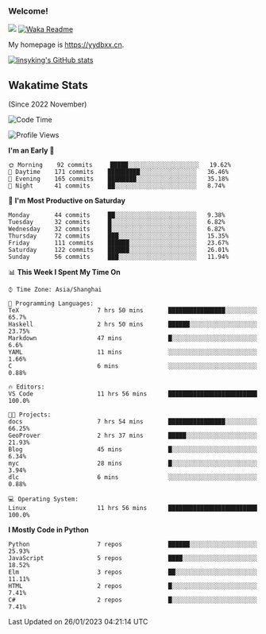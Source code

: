 ### Welcome!

![](https://visitor-badge.glitch.me/badge?page_id=linsyking.linsyking)
[![Waka Readme](https://github.com/linsyking/linsyking/actions/workflows/waka-readme.yml/badge.svg)](https://github.com/linsyking/linsyking/actions/workflows/waka-readme.yml)

My homepage is <https://yydbxx.cn>.

[![linsyking's GitHub stats](https://github-readme-stats.vercel.app/api?username=linsyking&show_icons=true&theme=onedark)](https://github.com/anuraghazra/github-readme-stats)

## Wakatime Stats

(Since 2022 November)

<!--START_SECTION:waka-->
![Code Time](http://img.shields.io/badge/Code%20Time-125%20hrs%2024%20mins-blue)

![Profile Views](http://img.shields.io/badge/Profile%20Views-0-blue)

**I'm an Early 🐤** 

```text
🌞 Morning    92 commits     █████░░░░░░░░░░░░░░░░░░░░   19.62% 
🌆 Daytime    171 commits    █████████░░░░░░░░░░░░░░░░   36.46% 
🌃 Evening    165 commits    ████████░░░░░░░░░░░░░░░░░   35.18% 
🌙 Night      41 commits     ██░░░░░░░░░░░░░░░░░░░░░░░   8.74%

```
📅 **I'm Most Productive on Saturday** 

```text
Monday       44 commits     ██░░░░░░░░░░░░░░░░░░░░░░░   9.38% 
Tuesday      32 commits     █░░░░░░░░░░░░░░░░░░░░░░░░   6.82% 
Wednesday    32 commits     █░░░░░░░░░░░░░░░░░░░░░░░░   6.82% 
Thursday     72 commits     ███░░░░░░░░░░░░░░░░░░░░░░   15.35% 
Friday       111 commits    ██████░░░░░░░░░░░░░░░░░░░   23.67% 
Saturday     122 commits    ██████░░░░░░░░░░░░░░░░░░░   26.01% 
Sunday       56 commits     ███░░░░░░░░░░░░░░░░░░░░░░   11.94%

```


📊 **This Week I Spent My Time On** 

```text
⌚︎ Time Zone: Asia/Shanghai

💬 Programming Languages: 
TeX                      7 hrs 50 mins       ████████████████░░░░░░░░░   65.7% 
Haskell                  2 hrs 50 mins       ██████░░░░░░░░░░░░░░░░░░░   23.75% 
Markdown                 47 mins             █░░░░░░░░░░░░░░░░░░░░░░░░   6.6% 
YAML                     11 mins             ░░░░░░░░░░░░░░░░░░░░░░░░░   1.66% 
C                        6 mins              ░░░░░░░░░░░░░░░░░░░░░░░░░   0.88%

🔥 Editors: 
VS Code                  11 hrs 56 mins      █████████████████████████   100.0%

🐱‍💻 Projects: 
docs                     7 hrs 54 mins       ████████████████░░░░░░░░░   66.25% 
GeoProver                2 hrs 37 mins       █████░░░░░░░░░░░░░░░░░░░░   21.93% 
Blog                     45 mins             █░░░░░░░░░░░░░░░░░░░░░░░░   6.34% 
myc                      28 mins             █░░░░░░░░░░░░░░░░░░░░░░░░   3.94% 
dlc                      6 mins              ░░░░░░░░░░░░░░░░░░░░░░░░░   0.88%

💻 Operating System: 
Linux                    11 hrs 56 mins      █████████████████████████   100.0%

```

**I Mostly Code in Python** 

```text
Python                   7 repos             ██████░░░░░░░░░░░░░░░░░░░   25.93% 
JavaScript               5 repos             ████░░░░░░░░░░░░░░░░░░░░░   18.52% 
Elm                      3 repos             ██░░░░░░░░░░░░░░░░░░░░░░░   11.11% 
HTML                     2 repos             █░░░░░░░░░░░░░░░░░░░░░░░░   7.41% 
C#                       2 repos             █░░░░░░░░░░░░░░░░░░░░░░░░   7.41%

```



 Last Updated on 26/01/2023 04:21:14 UTC
<!--END_SECTION:waka-->
